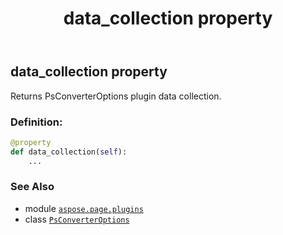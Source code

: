 ﻿---
title: data_collection property
second_title: Aspose.Page for Python via .NET API References
description: 
type: docs
weight: 60
url: /python-net/aspose.page.plugins/psconverteroptions/data_collection/
is_root: false
---

## data_collection property


Returns PsConverterOptions plugin data collection.
### Definition:
```python
@property
def data_collection(self):
    ...
```

### See Also
* module [`aspose.page.plugins`](../../)
* class [`PsConverterOptions`](/page/python-net/aspose.page.plugins/psconverteroptions)
